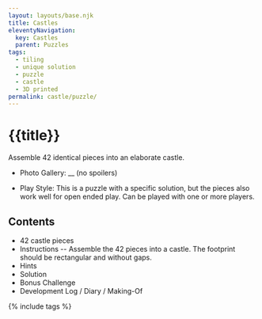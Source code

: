 ```yaml
---
layout: layouts/base.njk
title: Castles
eleventyNavigation:
  key: Castles
  parent: Puzzles
tags:
  - tiling
  - unique solution
  - puzzle
  - castle
  - 3D printed
permalink: castle/puzzle/
---
```

# {{title}}
Assemble 42 identical pieces into an elaborate castle.

* Photo Gallery: __
(no spoilers)

* Play Style: This is a puzzle with a specific solution, but the pieces also work well for open ended play. Can be played with one or more players.

## Contents
* 42 castle pieces
* Instructions
-- Assemble the 42 pieces into a castle. The footprint should be rectangular and without gaps.
* Hints
* Solution
* Bonus Challenge
* Development Log / Diary / Making-Of

{% include tags %}
